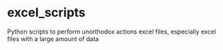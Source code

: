 # excel_scripts
Python scripts to perform unorthodox actions excel files, especially excel files with a large amount of data
